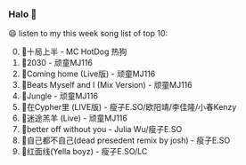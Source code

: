 

### Halo 👋

😄 listen to my this week song list of top 10:

0. 🌈十局上半 - MC HotDog 热狗
1. 🌈2030 - 顽童MJ116
2. 🌈Coming home (Live版) - 顽童MJ116
3. 🌈Beats Myself and I (Mix Version) - 顽童MJ116
4. 🌈Jungle - 顽童MJ116
5. 🌈在Cypher里  (LIVE版) - 瘦子E.SO/欧阳靖/李佳隆/小春Kenzy
6. 🌈迷途羔羊 (Live) - 顽童MJ116
7. 🌈better off without you - Julia Wu/瘦子E.SO
8. 🌈自己都不自己(dead presedent remix by josh) - 瘦子E.SO
9. 🌈红面线(Yella boyz) - 瘦子E.SO/LC

